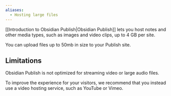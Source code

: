 ```yaml
---
aliases:
  - Hosting large files
---
```


[[Introduction to Obsidian Publish|Obsidian Publish]] lets you host notes and other media types, such as images and video clips, up to 4 GB per site.

You can upload files up to 50mb in size to your Publish site.

## Limitations

Obsidian Publish is not optimized for streaming video or large audio files. 

To improve the experience for your visitors, we recommend that you instead use a video hosting service, such as YouTube or Vimeo.